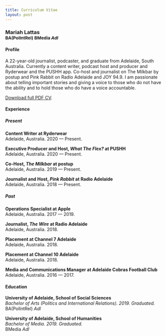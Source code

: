 ```yaml
---
title: Curriculum Vitae
layout: post
---
```


<h3>Mariah Lattas<br><small>BA(PolIntRel) BMedia <em> Adl</em></small></h3>

#### Profile

A 22-year-old journalist, podcaster, and graduate from Adelaide, South Australia. Currently a content writer, podcast host and producer and Ryderwear and the PUSHH app. Co-host and journalist on The Milkbar by postup and Pink Rabbit on Radio Adelaide and JOY 94.9. I am passionate about telling important stories and giving a voice to those who do not have the ability and to hold those who do have a voice accountable.

[Download full PDF CV](/assets/documents/mariah-lattas-cv.pdf).

#### Experience

##### Present

**Content Writer at Ryderwear**  
Adelaide, Australia. 2020 — Present.

**Executive Producer and Host, *What The Flex?* at PUSHH**  
Adelaide, Australia. 2020 — Present.

**Co-Host, *The Milkbar* at postup**  
Adelaide, Australia. 2019 — Present.

**Journalist and Host, *Pink Rabbit* at Radio Adelaide**  
Adelaide, Australia. 2018 — Present.

##### Past

**Operations Specialist at Apple**  
Adelaide, Australia. 2017 — 2019.

**Journalist, *The Wire* at Radio Adelaide**  
Adelaide, Australia. 2018.

**Placement at Channel 7 Adelaide**  
Adelaide, Australia. 2018.

**Placement at Channel 10 Adelaide**  
Adelaide, Australia. 2018.

**Media and Communications Manager at Adelaide Cobras Football Club**  
Adelaide, Australia. 2016 — 2017.

#### Education
**University of Adelaide, School of Social Sciences**  
*Bachelor of Arts (Politics and International Relations). 2019. Graduated.*  
BA(PolIntRel) *Adl*

**University of Adelaide, School of Humanities**  
*Bachelor of Media. 2019. Graduated.*  
BMedia *Adl*
